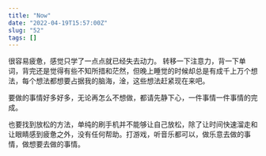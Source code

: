 ```yaml
---
title: "Now"
date: "2022-04-19T15:57:00Z"
slug: "52"
tags: []
---
```

很容易疲惫，感觉只学了一点点就已经失去动力。
转移一下注意力，背一下单词，背完还是觉得有些不知所措和茫然，但晚上睡觉的时候却总是有成千上万个想法，每个想法都想要占据我的脑海，淦，这些想法赶紧现在来吧。

要做的事情好多好多，无论再怎么不想做，都请先静下心，一件事情一件事情的完成。

也要找到放松的方法，单纯的刷手机并不能够让自己放松，除了让时间快速溜走和让眼睛感到疲惫之外，没有任何帮助。打游戏，听音乐都可以，做乐意去做的事情，做想要去做的事情。
